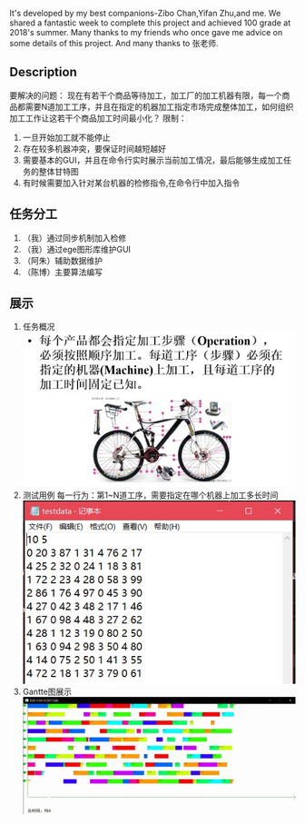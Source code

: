 It's developed by my best companions-Zibo Chan,Yifan Zhu,and me.
We shared a fantastic week to complete this project and achieved 100 grade at 2018's summer.
Many thanks to my friends who once gave me advice on some details of this project.
And many thanks to 张老师.

## Description
要解决的问题：
现在有若干个商品等待加工，加工厂的加工机器有限，每一个商品都需要N道加工工序，并且在指定的机器加工指定市场完成整体加工，如何组织加工工作让这若干个商品加工时间最小化？
限制：
1. 一旦开始加工就不能停止
2. 存在较多机器冲突，要保证时间越短越好
3. 需要基本的GUI，并且在命令行实时展示当前加工情况，最后能够生成加工任务的整体甘特图
4. 有时候需要加入针对某台机器的检修指令,在命令行中加入指令

## 任务分工
1. （我）通过同步机制加入检修
2. （我）通过ege图形库维护GUI
3. （阿朱）辅助数据维护
4. （陈博）主要算法编写

## 展示
1. 任务概况
![bike](./pics/bike.jpg)
2. 测试用例
每一行为：第1~N道工序，需要指定在哪个机器上加工多长时间
![testdata](./pics/testdata.jpg)
3. Gantte图展示
![ege](./pics/ege.jpg)
